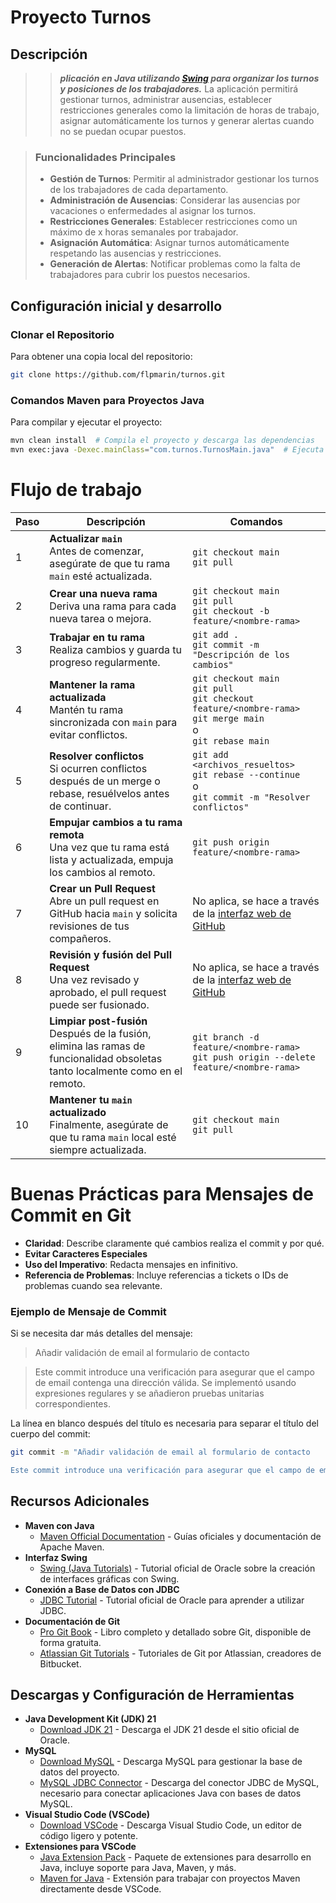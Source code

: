 
# Proyecto Turnos

## Descripción

>>***plicación en Java utilizando [Swing](https://docs.oracle.com/javase/tutorial/uiswing/) para organizar los turnos y posiciones de los trabajadores.*** La aplicación permitirá gestionar turnos, administrar ausencias, establecer restricciones generales como la limitación de horas de trabajo, asignar automáticamente los turnos y generar alertas cuando no se puedan ocupar puestos.

>### Funcionalidades Principales
>- **Gestión de Turnos**: Permitir al administrador gestionar los turnos de los trabajadores de cada departamento.
>- **Administración de Ausencias**: Considerar las ausencias por vacaciones o enfermedades al asignar los turnos.
>- **Restricciones Generales**: Establecer restricciones como un máximo de x horas semanales por trabajador.
>- **Asignación Automática**: Asignar turnos automáticamente respetando las ausencias y restricciones.
>- **Generación de Alertas**: Notificar problemas como la falta de trabajadores para cubrir los puestos necesarios.


## Configuración inicial y desarrollo
### Clonar el Repositorio

Para obtener una copia local del repositorio:

```bash
git clone https://github.com/flpmarin/turnos.git
```

### Comandos Maven para Proyectos Java
Para compilar y ejecutar el proyecto:
```bash
mvn clean install  # Compila el proyecto y descarga las dependencias
mvn exec:java -Dexec.mainClass="com.turnos.TurnosMain.java"  # Ejecuta la aplicación principal
```

# Flujo de trabajo 

| Paso | Descripción                                                        | Comandos                                                                                                                                                                   |
|------|--------------------------------------------------------------------|----------------------------------------------------------------------------------------------------------------------------------------------------------------------------|
| 1    | **Actualizar `main`**<br>Antes de comenzar, asegúrate de que tu rama `main` esté actualizada. | `git checkout main`<br>`git pull`                                                                                                                                          |
| 2    | **Crear una nueva rama**<br>Deriva una rama para cada nueva tarea o mejora. | `git checkout main`<br>`git pull`<br>`git checkout -b feature/<nombre-rama>`                                                                                               |
| 3    | **Trabajar en tu rama**<br>Realiza cambios y guarda tu progreso regularmente. | `git add .`<br>`git commit -m "Descripción de los cambios"`                                                                                                                |
| 4    | **Mantener la rama actualizada**<br>Mantén tu rama sincronizada con `main` para evitar conflictos. | `git checkout main`<br>`git pull`<br>`git checkout feature/<nombre-rama>`<br>`git merge main`<br>o<br>`git rebase main`                                                     |
| 5    | **Resolver conflictos**<br>Si ocurren conflictos después de un merge o rebase, resuélvelos antes de continuar. | `git add <archivos_resueltos>`<br>`git rebase --continue`<br>o<br>`git commit -m "Resolver conflictos"`                                                                     |
| 6    | **Empujar cambios a tu rama remota**<br>Una vez que tu rama está lista y actualizada, empuja los cambios al remoto. | `git push origin feature/<nombre-rama>`                                                                                                                                   |
| 7    | **Crear un Pull Request**<br>Abre un pull request en GitHub hacia `main` y solicita revisiones de tus compañeros. | No aplica, se hace a través de la [interfaz web de GitHub](https://github.com/flpmarin/turnos/pulls)                                                                       |
| 8    | **Revisión y fusión del Pull Request**<br>Una vez revisado y aprobado, el pull request puede ser fusionado. | No aplica, se hace a través de la [interfaz web de GitHub](https://github.com/flpmarin/turnos/pulls)                                                                       |
| 9    | **Limpiar post-fusión**<br>Después de la fusión, elimina las ramas de funcionalidad obsoletas tanto localmente como en el remoto. | `git branch -d feature/<nombre-rama>`<br>`git push origin --delete feature/<nombre-rama>`                                                                                  |
| 10   | **Mantener tu `main` actualizado**<br>Finalmente, asegúrate de que tu rama `main` local esté siempre actualizada. | `git checkout main`<br>`git pull`                                                                                                                                          |


# Buenas Prácticas para Mensajes de Commit en Git

- **Claridad**: Describe claramente qué cambios realiza el commit y por qué.
- **Evitar Caracteres Especiales**
- **Uso del Imperativo**: Redacta mensajes en infinitivo.
- **Referencia de Problemas**: Incluye referencias a tickets o IDs de problemas cuando sea relevante.

### Ejemplo de Mensaje de Commit
Si se necesita dar más detalles del mensaje:

>Añadir validación de email al formulario de contacto

>Este commit introduce una verificación para asegurar que el campo de email contenga una dirección válida. Se implementó usando expresiones regulares y se añadieron pruebas unitarias correspondientes.

La línea en blanco después del título es necesaria para separar el título del cuerpo del commit:
```bash
git commit -m "Añadir validación de email al formulario de contacto

Este commit introduce una verificación para asegurar que el campo de email contenga una dirección válida. Se implementó usando expresiones regulares y se añadieron pruebas unitarias correspondientes."

```



## Recursos Adicionales

- **Maven con Java**
  - [Maven Official Documentation](https://maven.apache.org/guides/index.html) - Guías oficiales y documentación de Apache Maven.
- **Interfaz Swing**
  - [Swing (Java Tutorials)](https://docs.oracle.com/javase/tutorial/uiswing/) - Tutorial oficial de Oracle sobre la creación de interfaces gráficas con Swing.
- **Conexión a Base de Datos con JDBC**
  - [JDBC Tutorial](https://docs.oracle.com/javase/tutorial/jdbc/basics/index.html) - Tutorial oficial de Oracle para aprender a utilizar JDBC.
- **Documentación de Git**
  - [Pro Git Book](https://git-scm.com/book/en/v2) - Libro completo y detallado sobre Git, disponible de forma gratuita.
  - [Atlassian Git Tutorials](https://www.atlassian.com/git/tutorials) - Tutoriales de Git por Atlassian, creadores de Bitbucket.
  


## Descargas y Configuración de Herramientas
- **Java Development Kit (JDK) 21**
  - [Download JDK 21](https://www.oracle.com/java/technologies/javase/jdk21-archive-downloads.html) - Descarga el JDK 21 desde el sitio oficial de Oracle.
- **MySQL**
  - [Download MySQL](https://dev.mysql.com/downloads/mysql/) - Descarga MySQL para gestionar la base de datos del proyecto.
  - [MySQL JDBC Connector](https://dev.mysql.com/downloads/connector/j/) - Descarga del conector JDBC de MySQL, necesario para conectar aplicaciones Java con bases de datos MySQL.
- **Visual Studio Code (VSCode)**
  - [Download VSCode](https://code.visualstudio.com/Download) - Descarga Visual Studio Code, un editor de código ligero y potente.
- **Extensiones para VSCode**
  - [Java Extension Pack](https://marketplace.visualstudio.com/items?itemName=vscjava.vscode-java-pack) - Paquete de extensiones para desarrollo en Java, incluye soporte para Java, Maven, y más.
  - [Maven for Java](https://marketplace.visualstudio.com/items?itemName=vscjava.vscode-maven) - Extensión para trabajar con proyectos Maven directamente desde VSCode.





